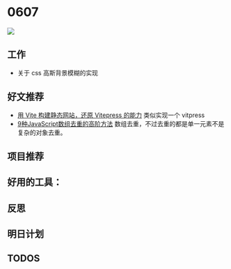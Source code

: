 
# 0607

![](http://h2.ioliu.cn/bing/TasiilaqAurora_ZH-CN0330057121_1920x1080.jpg)

## 工作

- 关于 css 高斯背景模糊的实现

## 好文推荐

- [用 Vite 构建静态网站，还原 Vitepress 的能力](https://mp.weixin.qq.com/s/3eswyC69KlfawFQJJwGtEQ) 类似实现一个 vitpress
- [9种JavaScript数组去重的高阶方法](https://mp.weixin.qq.com/s/SPRecIcEACe0f6pf-WAi-A) 数组去重，不过去重的都是单一元素不是复杂的对象去重。

## 项目推荐

## 好用的工具：

## 反思

## 明日计划

## TODOS